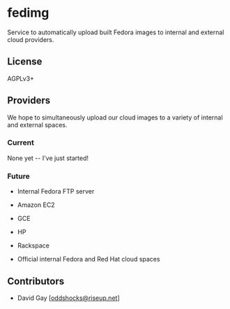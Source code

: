 # fedimg

Service to automatically upload built Fedora images to internal and external
cloud providers.

## License

AGPLv3+

## Providers

We hope to simultaneously upload our cloud images to a variety of internal and
external spaces.

### Current

None yet -- I've just started!

### Future

* Internal Fedora FTP server

* Amazon EC2

* GCE

* HP

* Rackspace

* Official internal Fedora and Red Hat cloud spaces

## Contributors

* David Gay [oddshocks@riseup.net]
